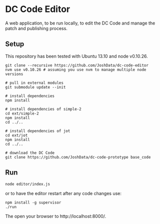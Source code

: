 DC Code Editor
==============

A web application, to be run locally, to edit the DC Code and manage the
patch and publishing process.

Setup
-----

This repository has been tested with Ubuntu 13.10 and node v0.10.26.

	git clone --recursive https://github.com/JoshData/dc-code-editor
	nvm use v0.10.26 # assuming you use nvm to manage multiple node versions

	# pull in external modules
	git submodule update --init

	# install dependencies
	npm install

	# install dependencies of simple-2
	cd ext/simple-2
	npm install
	cd ../..

	# install dependencies of jot
	cd ext/jot
	npm install
	cd ../..

	# download the DC Code
	git clone https://github.com/JoshData/dc-code-prototype base_code


Run
---

	node editor/index.js

or to have the editor restart after any code changes use:

	npm install -g supervisor
	./run

The open your browser to http://localhost:8000/.

